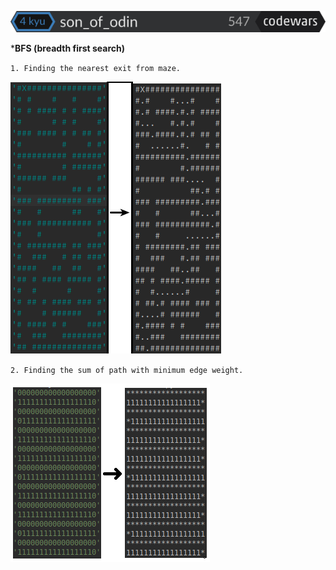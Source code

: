 ![](https://github.com/TTomasik/python_practice/blob/master/images/small.svg)

***BFS (breadth first search)**

`1. Finding the nearest exit from maze.`

![](https://github.com/TTomasik/python_practice/blob/master/images/maze.png)

`2. Finding the sum of path with minimum edge weight.`

![](https://github.com/TTomasik/python_practice/blob/master/images/alpinist.png)
